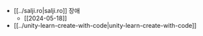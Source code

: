 - [[../salji.ro|salji.ro]] 장애
  + [[2024-05-18]]
- [[../unity-learn-create-with-code|unity-learn-create-with-code]]
